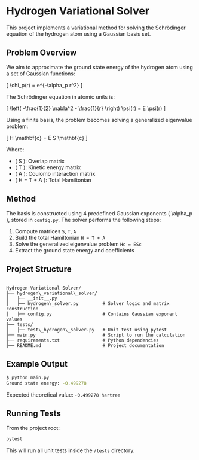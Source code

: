 # Hydrogen Variational Solver

This project implements a variational method for solving the Schrödinger equation of the hydrogen atom using a Gaussian basis set.

## Problem Overview

We aim to approximate the ground state energy of the hydrogen atom using a set of Gaussian functions:

\[
\chi_p(r) = e^{-\alpha_p r^2}
\]

The Schrödinger equation in atomic units is:

\[
\left( -\frac{1}{2} \nabla^2 - \frac{1}{r} \right) \psi(r) = E \psi(r)
\]

Using a finite basis, the problem becomes solving a generalized eigenvalue problem:

\[
H \mathbf{c} = E S \mathbf{c}
\]

Where:
- \( S \): Overlap matrix
- \( T \): Kinetic energy matrix
- \( A \): Coulomb interaction matrix
- \( H = T + A \): Total Hamiltonian

## Method

The basis is constructed using 4 predefined Gaussian exponents \( \alpha_p \), stored in `config.py`. The solver performs the following steps:

1. Compute matrices `S`, `T`, `A`
2. Build the total Hamiltonian `H = T + A`
3. Solve the generalized eigenvalue problem `Hc = ESc`
4. Extract the ground state energy and coefficients

## Project Structure

```

Hydrogen Variational Solver/
├── hydrogen\_variational\_solver/
│   ├── __init__.py
│   ├── hydrogen\_solver.py         # Solver logic and matrix construction
│   ├── config.py                   # Contains Gaussian exponent values
├── tests/
│   ├── test\_hydrogen\_solver.py   # Unit test using pytest
├── main.py                         # Script to run the calculation
├── requirements.txt                # Python dependencies
├── README.md                       # Project documentation

```

## Example Output

```bash
$ python main.py
Ground state energy: -0.499278
```

Expected theoretical value: `-0.499278 hartree`

## Running Tests

From the project root:

```bash
pytest
```

This will run all unit tests inside the `/tests` directory.
